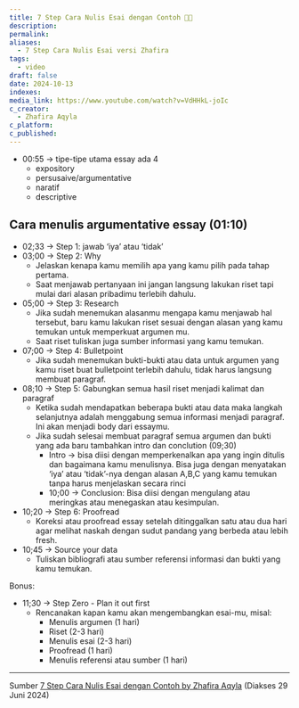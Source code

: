 ```yaml
---
title: 7 Step Cara Nulis Esai dengan Contoh 🧑‍💻
description: 
permalink: 
aliases:
  - 7 Step Cara Nulis Esai versi Zhafira
tags:
  - video
draft: false
date: 2024-10-13
indexes: 
media_link: https://www.youtube.com/watch?v=VdHHkL-joIc
c_creator:
  - Zhafira Aqyla
c_platform: 
c_published:
---
```

- 00:55 → tipe-tipe utama essay ada 4
	- expository
	- persusaive/argumentative
	- naratif
	- descriptive

Cara menulis argumentative essay (01:10)
---
- 02;33 → Step 1: jawab ‘iya’ atau ‘tidak’
- 03;00 → Step 2: Why
	- Jelaskan kenapa kamu memilih apa yang kamu pilih pada tahap pertama.
	- Saat menjawab pertanyaan ini jangan langsung lakukan riset tapi mulai dari alasan pribadimu terlebih dahulu. 
- 05;00 → Step 3: Research
	- Jika sudah menemukan alasanmu mengapa kamu menjawab hal tersebut, baru kamu lakukan riset sesuai dengan alasan yang kamu temukan untuk memperkuat argumen mu.
	- Saat riset tuliskan juga sumber informasi yang kamu temukan.
- 07;00 → Step 4: Bulletpoint
	- Jika sudah menemukan bukti-bukti atau data untuk argumen yang kamu riset buat bulletpoint terlebih dahulu, tidak harus langsung membuat paragraf.
- 08;10 → Step 5: Gabungkan semua hasil riset menjadi kalimat dan paragraf
	- Ketika sudah mendapatkan beberapa bukti atau data maka langkah selanjutnya adalah menggabung semua informasi menjadi paragraf. Ini akan menjadi body dari essaymu.
	- Jika sudah selesai membuat paragraf semua argumen dan bukti yang ada baru tambahkan intro dan conclution (09;30)
		- Intro → bisa diisi dengan memperkenalkan apa yang ingin ditulis dan bagaimana kamu menulisnya. Bisa juga dengan menyatakan ‘iya’ atau ‘tidak’-nya dengan alasan A,B,C yang kamu temukan tanpa harus menjelaskan secara rinci
		- 10;00 → Conclusion: Bisa diisi dengan mengulang atau meringkas atau menegaskan atau kesimpulan.
- 10;20 → Step 6: Proofread
	- Koreksi atau proofread essay setelah ditinggalkan satu atau dua hari agar melihat naskah dengan sudut pandang yang berbeda atau lebih fresh.
- 10;45 → Source your data
	- Tuliskan bibliografi atau sumber referensi informasi dan bukti yang kamu temukan.


Bonus:
- 11;30 → Step Zero - Plan it out first
	- Rencanakan kapan kamu akan mengembangkan esai-mu, misal:
		- Menulis argumen (1 hari)
		- Riset (2-3 hari)
		- Menulis esai (2-3 hari)
		- Proofread (1 hari)
		- Menulis referensi atau sumber (1 hari)

---

Sumber [7 Step Cara Nulis Esai dengan Contoh by Zhafira Aqyla](https://youtu.be/VdHHkL-joIc?si=W5mtgoZn5ByHsep9) (Diakses 29 Juni 2024)